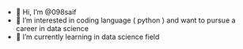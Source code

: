 - 👋 Hi, I’m @098saif
- 👀 I’m interested in coding language ( python ) and want to pursue a career in data science
- 🌱 I’m currently learning in data science field
  

<!---
098saif/098saif is a ✨ special ✨ repository because its `README.md` (this file) appears on your GitHub profile.
You can click the Preview link to take a look at your changes.
--->
